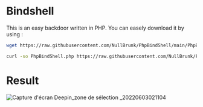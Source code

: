 # Bindshell 

This is an easy backdoor written in PHP. You can easely download it by using :

```bash
wget https://raw.githubusercontent.com/NullBrunk/PhpBindShell/main/PhpBindShell.php  
```
```bash
curl -so PhpBindShell.php https://raw.githubusercontent.com/NullBrunk/PhpBindShell/main/PhpBindShell.php 
```

# Result

![Capture d'écran Deepin_zone de sélection _20220603021104](https://user-images.githubusercontent.com/106782577/171760369-1ed27bce-928d-4354-912d-c2c8f4c1bebc.png)

